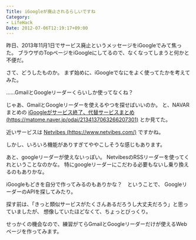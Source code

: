 ```yaml
---
Title: iGoogleが廃止されるらしいですね
Category:
- LifeHack
Date: 2012-07-06T12:19:17+09:00
---
```


昨日、2013年11月1日でサービス廃止というメッセージをiGoogleでみて焦った。
ブラウザのTopページをiGoogleにしてるので、なくなってしまうと何かと不便だ。


さて、どうしたものか。
まず始めに、iGoogleでなにをよく使ってたかを考えてみた。

……GmailとGoogleリーダーくらいしか使ってなくね？


じゃあ、GmailとGoogleリーダーを使えるやつを探せばいいのか。
と、NAVARまとめの [iGoogleがサービス終了、代替サービスまとめ (https://matome.naver.jp/odai/2134137063266207301)](https://matome.naver.jp/odai/2134137063266207301)
とか見てた。


近いサービスは [Netvibes (https://www.netvibes.com/)](https://www.netvibes.com/) ですかね。

しかし、いろいろ機能がありすぎてややこしそうな感じもあります。

あと、googleリーダーが使えないっぽい。
NetvibesのRSSリーダーを使ってくれということなのかな。
特にgoogleリーダーにこだわる必要もないし乗り換えるのもありかな。

iGoogleもどきを自分で作ってみるのもありかな？　ということで、
GoogleリーダーのAPIを探してみたり。


探す前は、「きっと類似サービスがたくさんあるだろうし大丈夫だろう」と思っていましたが、
想像していたほどなくて、ちょっとびっくり。

せっかくの機会なので、練習がてらGmailとGoogleリーダーだけが使えるWebページを作ってみます。
